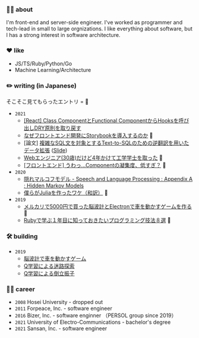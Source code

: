 ### 👨‍💻 about

I'm front-end and server-side engineer. I've worked as programmer and tech-lead in small to large orgnizations. I like everything about software, but I has a strong interest in software architecture.

### ❤️ like

- JS/TS/Ruby/Python/Go
- Machine Learning/Architecture

### ✏️ writing (in Japanese)

そこそこ見てもらったエントリ = 👀

- `2021`
  - [[React] Class ComponentとFunctional ComponentからHooksを呼び出しDRY原則を取り戻す](https://zenn.dev/aki202/articles/8e1bc896a2f6f8)
  - [なぜフロントエンド開発にStorybookを導入するのか](https://qiita.com/aki202/items/bd5a22813352d1834a93) 👀
  - [論文] [複雑なSQL文を対象とするText-to-SQLのための逆翻訳を用いたデータ拡張](https://s3.amazonaws.com/test.borderworks.jp/research/text-to-sql-augmentation-paper_gt_03.pdf) ([Slide](https://s3.amazonaws.com/test.borderworks.jp/research/text-to-sql-augmentation_slide.pdf))
  - [Webエンジニア(30歳)だけど4年かけて工学学士を取った](https://qiita.com/aki202/items/aea846416f3739f48257) 👀
  - [[フロントエンド] うわっ…Componentの凝集度、低すぎ？](https://qiita.com/aki202/items/b279fa8097dde82e2730) 👀
- `2020`
  - [隠れマルコフモデル - Speech and Language Processing : Appendix A : Hidden Markov Models](https://www.slideshare.net/aki202/speech-and-language-processing-appendix-a-hidden-markov-models)
  - [僕らがJuliaを作ったワケ（和訳）](https://twitter.com/aki202/status/1276453342265266177) 👀
- `2019`
  - [メルカリで5000円で買った脳波計とElectronで車を動かすゲームを作る](https://qiita.com/aki202/items/2d7d386cc7656a7b97bd) 👀
  - [Rubyで学ぶ１年目に知っておきたいプログラミング技法８選](https://qiita.com/aki202/items/dc4b4a6f3df800528edb) 👀

### 🛠 building

- `2019`
  - [脳波計で車を動かすゲーム](https://twitter.com/aki202/status/1162758414641950720)
  - [Q学習による迷路探索](https://twitter.com/aki202/status/1173202378276782082)
  - [Q学習による倒立振子](https://twitter.com/aki202/status/1175674723226669057)

### 👨‍🎓 career

- `2008` Hosei University - dropped out
- `2011` Forpeace, Inc. - software engineer
- `2016` Bizer, Inc. - software enginner （PERSOL group since 2019）
- `2021` University of Electro-Communications - bachelor's degree
- `2021` Sansan, Inc. - software engineer

<!--
**aki202/aki202** is a ✨ _special_ ✨ repository because its `README.md` (this file) appears on your GitHub profile.

Here are some ideas to get you started:

- 🔭 I’m currently working on ...
- 🌱 I’m currently learning ...
- 👯 I’m looking to collaborate on ...
- 🤔 I’m looking for help with ...
- 💬 Ask me about ...
- 📫 How to reach me: ...
- 😄 Pronouns: ...
- ⚡ Fun fact: ...
-->
